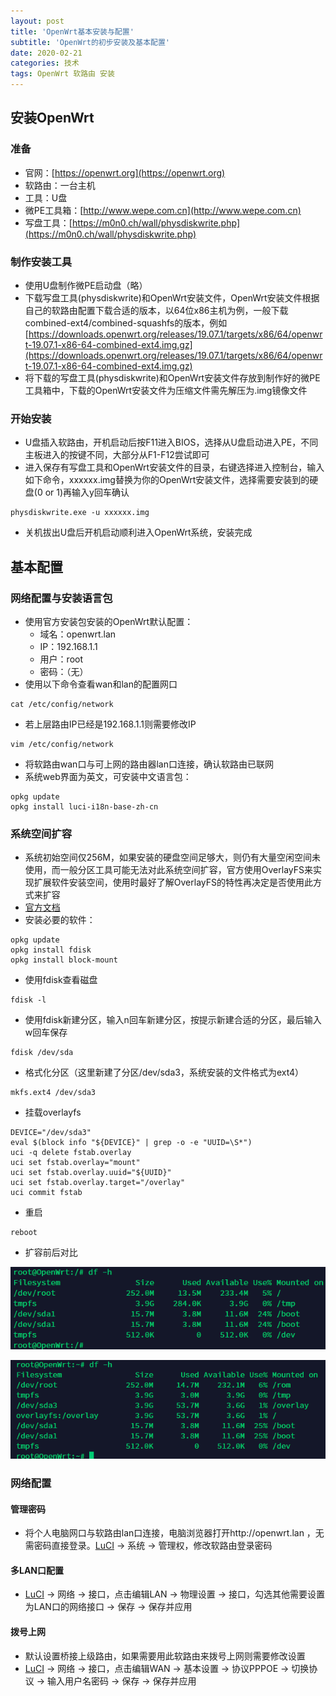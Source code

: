 ```yaml
---
layout: post
title: 'OpenWrt基本安装与配置'
subtitle: 'OpenWrt的初步安装及基本配置'
date: 2020-02-21
categories: 技术
tags: OpenWrt 软路由 安装
---
```


## 安装OpenWrt

### 准备

- 官网：[https://openwrt.org](https://openwrt.org)
- 软路由：一台主机
- 工具：U盘
- 微PE工具箱：[http://www.wepe.com.cn](http://www.wepe.com.cn)
- 写盘工具：[https://m0n0.ch/wall/physdiskwrite.php](https://m0n0.ch/wall/physdiskwrite.php)

### 制作安装工具

- 使用U盘制作微PE启动盘（略）
- 下载写盘工具(physdiskwrite)和OpenWrt安装文件，OpenWrt安装文件根据自己的软路由配置下载合适的版本，以64位x86主机为例，一般下载combined-ext4/combined-squashfs的版本，例如[https://downloads.openwrt.org/releases/19.07.1/targets/x86/64/openwrt-19.07.1-x86-64-combined-ext4.img.gz](https://downloads.openwrt.org/releases/19.07.1/targets/x86/64/openwrt-19.07.1-x86-64-combined-ext4.img.gz)
- 将下载的写盘工具(physdiskwrite)和OpenWrt安装文件存放到制作好的微PE工具箱中，下载的OpenWrt安装文件为压缩文件需先解压为.img镜像文件

### 开始安装

- U盘插入软路由，开机启动后按F11进入BIOS，选择从U盘启动进入PE，不同主板进入的按键不同，大部分从F1-F12尝试即可
- 进入保存有写盘工具和OpenWrt安装文件的目录，右键选择进入控制台，输入如下命令，xxxxxx.img替换为你的OpenWrt安装文件，选择需要安装到的硬盘(0 or 1)再输入y回车确认
```
physdiskwrite.exe -u xxxxxx.img
```
- 关机拔出U盘后开机启动顺利进入OpenWrt系统，安装完成

## 基本配置

### 网络配置与安装语言包

- 使用官方安装包安装的OpenWrt默认配置：
  - 域名：openwrt.lan
  - IP：192.168.1.1
  - 用户：root
  - 密码：（无）
- 使用以下命令查看wan和lan的配置网口
```
cat /etc/config/network
```
- 若上层路由IP已经是192.168.1.1则需要修改IP
```
vim /etc/config/network
```
- 将软路由wan口与可上网的路由器lan口连接，确认软路由已联网
- 系统web界面为英文，可安装中文语言包：
```
opkg update
opkg install luci-i18n-base-zh-cn
```

### 系统空间扩容

- 系统初始空间仅256M，如果安装的硬盘空间足够大，则仍有大量空闲空间未使用，而一般分区工具可能无法对此系统空间扩容，官方使用OverlayFS来实现扩展软件安装空间，使用时最好了解OverlayFS的特性再决定是否使用此方式来扩容
- [官方文档](https://openwrt.org/docs/guide-user/additional-software/extroot_configuration)
- 安装必要的软件：
```
opkg update
opkg install fdisk
opkg install block-mount
```
- 使用fdisk查看磁盘
```
fdisk -l
```
- 使用fdisk新建分区，输入n回车新建分区，按提示新建合适的分区，最后输入w回车保存
```
fdisk /dev/sda
```
- 格式化分区（这里新建了分区/dev/sda3，系统安装的文件格式为ext4）
```
mkfs.ext4 /dev/sda3
```
- 挂载overlayfs
```
DEVICE="/dev/sda3"
eval $(block info "${DEVICE}" | grep -o -e "UUID=\S*")
uci -q delete fstab.overlay
uci set fstab.overlay="mount"
uci set fstab.overlay.uuid="${UUID}"
uci set fstab.overlay.target="/overlay"
uci commit fstab
```
- 重启
```
reboot
```
- 扩容前后对比

![扩容前](/assets/img/mount_before.png)

![扩容后](/assets/img/mount_after.png)

### 网络配置

#### 管理密码

- 将个人电脑网口与软路由lan口连接，电脑浏览器打开http://openwrt.lan ，无需密码直接登录。[LuCI](http://openwrt.lan) → 系统 → 管理权，修改软路由登录密码

#### 多LAN口配置

- [LuCI](http://openwrt.lan) → 网络 → 接口，点击编辑LAN → 物理设置 → 接口，勾选其他需要设置为LAN口的网络接口 → 保存 → 保存并应用

#### 拨号上网

- 默认设置桥接上级路由，如果需要用此软路由来拨号上网则需要修改设置
- [LuCI](http://openwrt.lan) → 网络 → 接口，点击编辑WAN → 基本设置 → 协议PPPOE → 切换协议 → 输入用户名密码 → 保存 → 保存并应用


